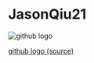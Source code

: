 # JasonQiu21

![github logo](https://github.githubassets.com/images/modules/logos_page/GitHub-Mark.png)

[github logo (source)](https://github.com/logos)
